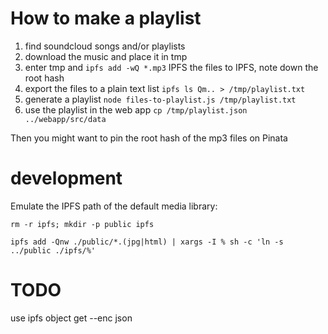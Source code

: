 
# How to make a playlist

1. find soundcloud songs and/or playlists
2. download the music and place it in tmp
3. enter tmp and `ipfs add -wQ *.mp3` IPFS the files to IPFS, note down the root hash
4. export the files to a plain text list `ipfs ls Qm.. > /tmp/playlist.txt` 
5. generate a playlist `node files-to-playlist.js /tmp/playlist.txt`
6. use the playlist in the web app `cp /tmp/playlist.json ../webapp/src/data`

Then you might want to pin the root hash of the mp3 files on Pinata

# development

Emulate the IPFS path of the default media library:

`
rm -r ipfs; mkdir -p public ipfs
`

`
ipfs add -Qnw ./public/*.(jpg|html) | xargs -I % sh -c 'ln -s ../public ./ipfs/%'
`

 

# TODO 

use ipfs object get --enc json
